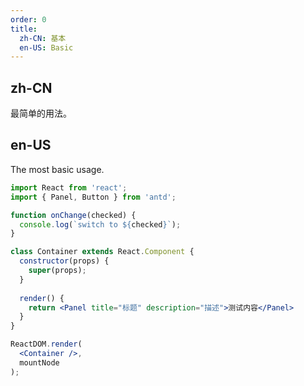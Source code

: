 ```yaml
---
order: 0
title:
  zh-CN: 基本
  en-US: Basic
---
```


## zh-CN

最简单的用法。

## en-US

The most basic usage.

````jsx
import React from 'react';
import { Panel, Button } from 'antd';

function onChange(checked) {
  console.log(`switch to ${checked}`);
}

class Container extends React.Component {
  constructor(props) {
    super(props);
  }
  
  render() {
    return <Panel title="标题" description="描述">测试内容</Panel>
  }
}

ReactDOM.render(
  <Container />,
  mountNode
);
````

<style>
.ant-switch {
  margin-bottom: 8px;
}
</style>
